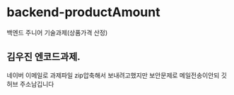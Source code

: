 # backend-productAmount
백엔드 주니어 기술과제(상품가격 산정)


## 김우진 엔코드과제. 
네이버 이메일로 과제파일 zip압축해서 보내려고했지만 보안문제로 메일전송이안되 깃허브 주소남깁니다 
